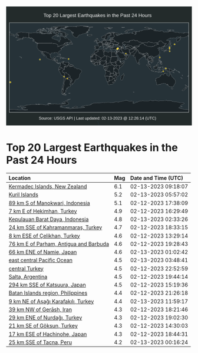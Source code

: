 ![Map](./map.png)

# Top 20 Largest Earthquakes in the Past 24 Hours

| Location | Mag | Date and Time (UTC) |
|:---|:---|:---|
| [Kermadec Islands, New Zealand](https://earthquake.usgs.gov/earthquakes/eventpage/us6000jnk5) | 6.1 | 02-13-2023 09:18:07 |
| [Kuril Islands](https://earthquake.usgs.gov/earthquakes/eventpage/us6000jnjc) | 5.2 | 02-13-2023 05:57:02 |
| [89 km S of Manokwari, Indonesia](https://earthquake.usgs.gov/earthquakes/eventpage/us6000jngr) | 5.1 | 02-12-2023 17:38:09 |
| [7 km E of Hekimhan, Turkey](https://earthquake.usgs.gov/earthquakes/eventpage/us6000jngk) | 4.9 | 02-12-2023 16:29:49 |
| [Kepulauan Barat Daya, Indonesia](https://earthquake.usgs.gov/earthquakes/eventpage/us6000jnis) | 4.8 | 02-13-2023 02:33:26 |
| [24 km SSE of Kahramanmaraş, Turkey](https://earthquake.usgs.gov/earthquakes/eventpage/us6000jnh1) | 4.7 | 02-12-2023 18:33:15 |
| [8 km ESE of Çelikhan, Turkey](https://earthquake.usgs.gov/earthquakes/eventpage/us6000jnfq) | 4.6 | 02-12-2023 13:29:14 |
| [76 km E of Parham, Antigua and Barbuda](https://earthquake.usgs.gov/earthquakes/eventpage/us6000jnha) | 4.6 | 02-12-2023 19:28:43 |
| [66 km ENE of Namie, Japan](https://earthquake.usgs.gov/earthquakes/eventpage/us6000jnij) | 4.6 | 02-13-2023 01:02:42 |
| [east central Pacific Ocean](https://earthquake.usgs.gov/earthquakes/eventpage/us6000jnj1) | 4.5 | 02-13-2023 03:48:41 |
| [central Turkey](https://earthquake.usgs.gov/earthquakes/eventpage/us6000jni7) | 4.5 | 02-12-2023 22:52:59 |
| [Salta, Argentina](https://earthquake.usgs.gov/earthquakes/eventpage/us6000jnhc) | 4.5 | 02-12-2023 19:44:14 |
| [294 km SSE of Katsuura, Japan](https://earthquake.usgs.gov/earthquakes/eventpage/us6000jng8) | 4.5 | 02-12-2023 15:19:36 |
| [Batan Islands region, Philippines](https://earthquake.usgs.gov/earthquakes/eventpage/us6000jnhw) | 4.4 | 02-12-2023 21:26:18 |
| [9 km NE of Aşağı Karafakılı, Turkey](https://earthquake.usgs.gov/earthquakes/eventpage/us6000jnks) | 4.4 | 02-13-2023 11:59:17 |
| [39 km NW of Gerāsh, Iran](https://earthquake.usgs.gov/earthquakes/eventpage/us6000jngz) | 4.3 | 02-12-2023 18:21:46 |
| [29 km ENE of Nurdağı, Turkey](https://earthquake.usgs.gov/earthquakes/eventpage/us6000jnh5) | 4.3 | 02-12-2023 19:02:30 |
| [21 km SE of Göksun, Turkey](https://earthquake.usgs.gov/earthquakes/eventpage/us6000jng3) | 4.3 | 02-12-2023 14:30:03 |
| [17 km ESE of Hachinohe, Japan](https://earthquake.usgs.gov/earthquakes/eventpage/us6000jnh4) | 4.3 | 02-12-2023 18:44:31 |
| [25 km SSE of Tacna, Peru](https://earthquake.usgs.gov/earthquakes/eventpage/us6000jnid) | 4.2 | 02-13-2023 00:16:24 |
